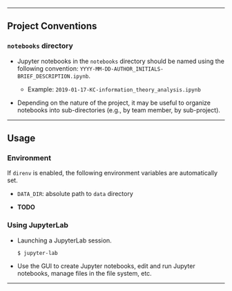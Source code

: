 ------------------------------------------------------------------------------
## Project Conventions

### `notebooks` directory

* Jupyter notebooks in the `notebooks` directory should be named using the
  following convention: `YYYY-MM-DD-AUTHOR_INITIALS-BRIEF_DESCRIPTION.ipynb`.

  * Example: `2019-01-17-KC-information_theory_analysis.ipynb`

* Depending on the nature of the project, it may be useful to organize
  notebooks into sub-directories (e.g., by team member, by sub-project).

------------------------------------------------------------------------------
## Usage

### Environment

If `direnv` is enabled, the following environment variables are automatically
set.

* `DATA_DIR`: absolute path to `data` directory

* __TODO__

### Using JupyterLab

* Launching a JupyterLab session.

    ```shell
    $ jupyter-lab
    ```

* Use the GUI to create Jupyter notebooks, edit and run Jupyter notebooks,
  manage files in the file system, etc.

------------------------------------------------------------------------------
